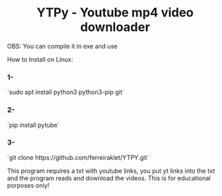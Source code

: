 <h1 align="center">YTPy - Youtube mp4 video downloader</h1>
OBS: You can compile it in exe and use

How to Install on Linux:

<h3>1-</h3> `sudo apt install python3 python3-pip git`

<h3>2-</h3> `pip install pytube`

<h3>3-</h3> `git clone https://github.com/ferreiraklet/YTPY.git`

This program requires a txt with youtube links, you put yt links into the txt and the program reads and download the videos.
This is for educational porposes only!
